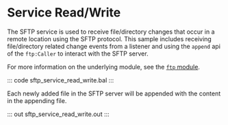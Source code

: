 # Service Read/Write

The SFTP service is used to receive file/directory changes that occur in a remote location using the SFTP protocol. This sample includes receiving file/directory related change events from a listener and using the `append` api of the `ftp:Caller` to interact with the SFTP server.

For more information on the underlying module,  see the [`ftp` module](https://lib.ballerina.io/ballerina/ftp/latest/).

::: code sftp_service_read_write.bal :::

Each newly added file in the SFTP server will be appended with the content in the appending file.

::: out sftp_service_read_write.out :::
